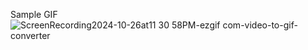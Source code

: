 Sample GIF
![ScreenRecording2024-10-26at11 30 58PM-ezgif com-video-to-gif-converter](https://github.com/user-attachments/assets/72be6b3c-f0b9-45a3-87b2-8d02cb06c12b)
